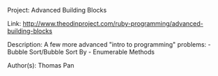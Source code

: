 Project: Advanced Building Blocks

Link: http://www.theodinproject.com/ruby-programming/advanced-building-blocks

Description: A few more advanced "intro to programming" problems:
	- Bubble Sort/Bubble Sort By
	- Enumerable Methods

Author(s): Thomas Pan

